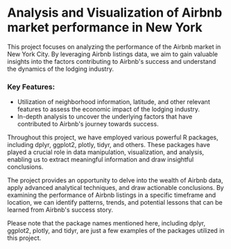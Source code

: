 # Analysis and Visualization of Airbnb market performance in New York

This project focuses on analyzing the performance of the Airbnb market in New York City. By leveraging Airbnb listings data, we aim to gain valuable insights into the factors contributing to Airbnb's success and understand the dynamics of the lodging industry.

### Key Features:

* Utilization of neighborhood information, latitude, and other relevant features to assess the economic impact of the lodging industry.
* In-depth analysis to uncover the underlying factors that have contributed to Airbnb's journey towards success.

Throughout this project, we have employed various powerful R packages, including dplyr, ggplot2, plotly, tidyr, and others. These packages have played a crucial role in data manipulation, visualization, and analysis, enabling us to extract meaningful information and draw insightful conclusions.

The project provides an opportunity to delve into the wealth of Airbnb data, apply advanced analytical techniques, and draw actionable conclusions. By examining the performance of Airbnb listings in a specific timeframe and location, we can identify patterns, trends, and potential lessons that can be learned from Airbnb's success story.

Please note that the package names mentioned here, including dplyr, ggplot2, plotly, and tidyr, are just a few examples of the packages utilized in this project.

